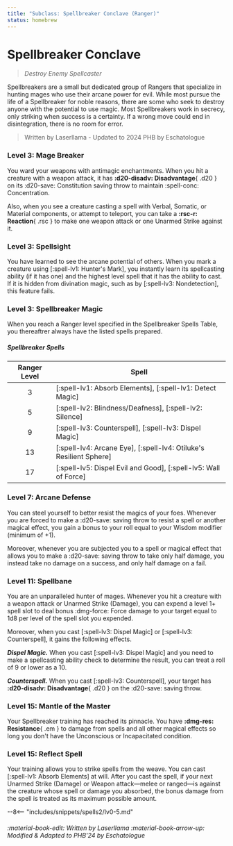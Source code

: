 ```yaml
---
title: "Subclass: Spellbreaker Conclave (Ranger)"
status: homebrew
---
```


<p style="display:none">
Destroy Enemy Spellcaster
</p>

# Spellbreaker Conclave

> *Destroy Enemy Spellcaster*

Spellbreakers are a small but dedicated group of Rangers that specialize in hunting mages who use their arcane power for evil. While most pursue the life of a Spellbreaker for noble reasons, there are some who seek to destroy anyone with the potential to use magic. Most Spellbreakers work in secrecy, only striking when success is a certainty. If a wrong move could end in disintegration, there is no room for error.

> Written by Laserllama - Updated to 2024 PHB by Eschatologue

### Level 3: Mage Breaker

You ward your weapons with antimagic enchantments. When you hit a creature with a weapon attack, it has **:d20-disadv: Disadvantage**{ .d20 } on its :d20-save: Constitution saving throw to maintain :spell-conc: Concentration.

Also, when you see a creature casting a spell with Verbal, Somatic, or Material components, or attempt to teleport, you can take a **:rsc-r: Reaction**{ .rsc } to make one weapon attack or one Unarmed Strike against it.

### Level 3: Spellsight

You have learned to see the arcane potential of others. When you mark a creature using [:spell-lv1: Hunter's Mark], you instantly learn its spellcasting ability (if it has one) and the highest level spell that it has the ability to cast. If it is hidden from divination magic, such as by [:spell-lv3: Nondetection], this feature fails.

### Level 3: Spellbreaker Magic

When you reach a Ranger level specified in the Spellbreaker Spells Table, you thereaftrer always have the listed spells prepared.

##### Spellbreaker Spells

| Ranger Level | Spell |
|:-:|---|
| 3 | [:spell-lv1: Absorb Elements], [:spell-lv1: Detect Magic] |
| 5 | [:spell-lv2: Blindness/Deafness], [:spell-lv2: Silence] |
| 9 | [:spell-lv3: Counterspell], [:spell-lv3: Dispel Magic] |
| 13 | [:spell-lv4: Arcane Eye], [:spell-lv4: Otiluke's Resilient Sphere] |
| 17 | [:spell-lv5: Dispel Evil and Good], [:spell-lv5: Wall of Force] |

### Level 7: Arcane Defense

You can steel yourself to better resist the magics of your foes. Whenever you are forced to make a :d20-save: saving throw to resist a spell or another magical effect, you gain a bonus to your roll equal to your Wisdom modifier (minimum of +1).

Moreover, whenever you are subjected you to a spell or magical effect that allows you to make a :d20-save: saving throw to take only half damage, you instead take no damage on a success, and only half damage on a fail.

### Level 11: Spellbane

You are an unparalleled hunter of mages. Whenever you hit a creature with a weapon attack or Unarmed Strike (Damage), you can expend a level 1+ spell slot to deal bonus :dmg-force: Force damage to your target equal to 1d8 per level of the spell slot you expended. 

Moreover, when you cast [:spell-lv3: Dispel Magic] or [:spell-lv3: Counterspell], it gains the following effects.

***Dispel Magic.*** When you cast [:spell-lv3: Dispel Magic] and you need to make a spellcasting ability check to determine the result, you can treat a roll of 9 or lower as a 10. 

***Counterspell.*** When you cast [:spell-lv3: Counterspell], your target has **:d20-disadv: Disadvantage**{ .d20 } on the :d20-save: saving throw.

### Level 15: Mantle of the Master

Your Spellbreaker training has reached its pinnacle. You have **:dmg-res: Resistance**{ .em } to damage from spells and all other magical effects so long you don't have the Unconscious or Incapacitated condition.

### Level 15: Reflect Spell

Your training allows you to strike spells from the weave. You can cast [:spell-lv1: Absorb Elements] at will. After you cast the spell, if your next Unarmed Strike (Damage) or Weapon attack—melee or ranged—is against the creature whose spell or damage you absorbed, the bonus damage from the spell is treated as its maximum possible amount.

--8<-- "includes/snippets/spells2/lv0-5.md"

###### :material-book-edit: Written by *Laserllama* :material-book-arrow-up: Modified & Adapted to PHB'24 by *Eschatologue*